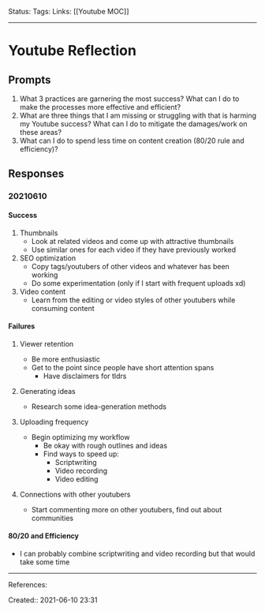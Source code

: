 Status:
Tags:
Links: [[Youtube MOC]]
___
# Youtube Reflection
## Prompts
1. What 3 practices are garnering the most success? What can I do to make the processes more effective and efficient?
2. What are three things that I am missing or struggling with that is harming my Youtube success? What can I do to mitigate the damages/work on these areas?
3. What can I do to spend less time on content creation (80/20 rule and efficiency)?
## Responses
### 20210610 
#### Success
1. Thumbnails
	- Look at related videos and come up with attractive thumbnails
	- Use similar ones for each video if they have previously worked
2. SEO optimization
	- Copy tags/youtubers of other videos and whatever has been working
	- Do some experimentation (only if I start with frequent uploads xd)
3. Video content
	- Learn from the editing or video styles of other youtubers while consuming content
#### Failures
1. Viewer retention
	- Be more enthusiastic
	- Get to the point since people have short attention spans
		- Have disclaimers for tldrs
2. Generating ideas
	- Research some idea-generation methods
3. Uploading frequency
	- Begin optimizing my workflow
		- Be okay with rough outlines and ideas
		- Find ways to speed up:
			- Scriptwriting
			- Video recording
			- Video editing
			
4. Connections with other youtubers
	- Start commenting more on other youtubers, find out about communities 
#### 80/20 and Efficiency
- I can probably combine scriptwriting and video recording but that would take some time
___
References:

Created:: 2021-06-10 23:31